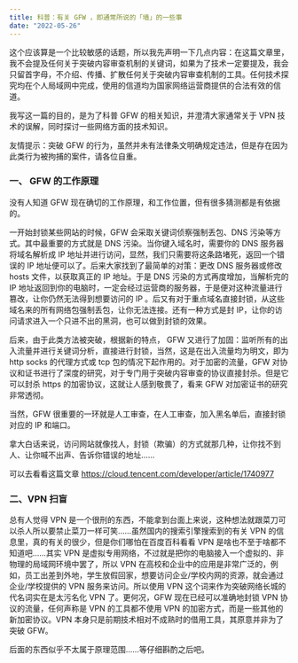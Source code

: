 ```yaml
---
title: 科普：有关 GFW ，即通常所说的「墙」的一些事
date: "2022-05-26"
---
```


<!-- Google tag (gtag.js) -->
<script async src="https://www.googletagmanager.com/gtag/js?id=G-P8BK01ELC3"></script>
<script>
  window.dataLayer = window.dataLayer || [];
  function gtag(){dataLayer.push(arguments);}
  gtag('js', new Date());

  gtag('config', 'G-P8BK01ELC3');
</script>

这个应该算是一个比较敏感的话题，所以我先声明一下几点内容：在这篇文章里，我不会提及任何关于突破内容审查机制的关键词，如果为了技术一定要提及，我会只留首字母，不介绍、传播、扩散任何关于突破内容审查机制的工具。任何技术探究均在个人局域网中完成，使用的信道均为国家网络运营商提供的合法有效的信道。

我写这一篇的目的，是为了科普 GFW 的相关知识，并澄清大家通常关于 VPN 技术的误解，同时探讨一些网络方面的技术知识。

友情提示：突破 GFW 的行为，虽然并未有法律条文明确规定违法，但是存在因为此类行为被拘捕的案件，请各位自重。

### 一、 GFW 的工作原理

没有人知道 GFW 现在确切的工作原理，和工作位置，但有很多猜测都是有依据的。

一开始封锁某些网站的时候，GFW 会采取关键词侦察强制丢包、DNS 污染等方式。其中最重要的方式就是 DNS 污染。当你键入域名时，需要你的 DNS 服务器将域名解析成 IP 地址并进行访问，显然，我们只需要将这条路堵死，返回一个错误的 IP 地址便可以了。后来大家找到了最简单的对策：更改 DNS 服务器或修改 hosts 文件，以获取真正的 IP 地址。于是 DNS 污染的方式再度增加，当解析完的 IP 地址返回到你的电脑时，一定会经过运营商的服务器，于是便对这种流量进行篡改，让你仍然无法得到想要访问的 IP 。后又有对于重点域名直接封锁，从这些域名来的所有网络包强制丢包，让你无法连接。还有一种方式是封 IP，让你的访问请求进入一个只进不出的黑洞，也可以做到封锁的效果。

后来，由于此类方法被突破，根据新的特点， GFW 又进行了加固：监听所有的出入流量并进行关键词分析，直接进行封锁，当然，这是在出入流量均为明文，即为 http socks 的代理方式或 tcp 包的情况下起作用的。对于加密的流量，GFW 对协议和证书进行了深度的研究，对于专门用于突破内容审查的协议直接封杀。但是它可以封杀 https 的加密协议，这就让人感到敬畏了，看来 GFW 对加密证书的研究非常透彻。

当然，GFW 很重要的一环就是人工审查，在人工审查，加入黑名单后，直接封锁对应的 IP 和端口。

拿大白话来说，访问网站就像找人，封锁（欺骗）的方式就那几种，让你找不到人、让你喊不出声、告诉你错误的地址……

可以去看看这篇文章 https://cloud.tencent.com/developer/article/1740977</p>

### 二、VPN 扫盲

总有人觉得 VPN 是一个很刑的东西，不能拿到台面上来说，这种想法就跟菜刀可以杀人所以要禁止菜刀一样可笑……虽然国内的搜索引擎搜索到的有关 VPN 的信息里，真的有关的很少，但是你们哪怕在百度百科看看 VPN 是啥也不至于啥都不知道吧……其实 VPN 是虚拟专用网络，不过就是把你的电脑接入一个虚拟的、非物理的局域网环境中罢了，所以 VPN 在高校和企业中的应用是非常广泛的，例如，员工出差到外地，学生放假回家，想要访问企业/学校内网的资源，就会通过企业/学校提供的 VPN 服务来访问。所以使用 VPN 这个词来作为突破网络长城的代名词实在是太污名化 VPN 了。更何况，GFW 现在已经可以准确地封锁 VPN 协议的流量，任何声称是 VPN 的工具都不使用 VPN 的加密方式，而是一些其他的新加密协议。VPN 本身只是前期技术相对不成熟时的借用工具，其原意并非为了突破 GFW。

后面的东西似乎不太属于原理范围……等仔细斟酌之后吧。